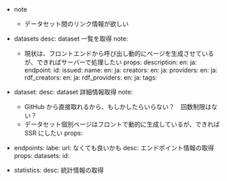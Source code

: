 - note
  - データセット間のリンク情報が欲しい


- datasets
  desc: dataset 一覧を取得
  note:
    - 現状は、フロントエンドから呼び出し動的にページを生成させているが、できればサーバーで処理したい
  props:
    description:
      en:
      ja:
    endpoint:
    id:
    issued:
    name:
      en:
      ja:
    creators:
      en:
      ja:
    providers:
      en:
      ja:
    rdf_creators:
      en:
      ja:
    rdf_providers:
      en:
      ja:
    tags:

- dataset:
  desc: dataset 詳細情報取得
  note: 
    - GitHub から直接取れるから、もしかしたらいらない？　回数制限はない？
    - データセット個別ページはフロントで動的に生成しているが、できれば SSR にしたい
  props:

- endpoints:
  labe:
  url: なくても良いかも
  desc: エンドポイント情報の取得
  props:
    datasets:
    id:

- statistics:
  desc: 統計情報の取得